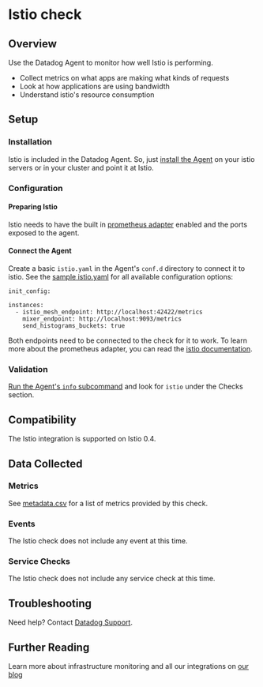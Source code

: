 # Istio check

## Overview

Use the Datadog Agent to monitor how well Istio is performing.

* Collect metrics on what apps are making what kinds of requests
* Look at how applications are using bandwidth
* Understand istio's resource consumption

## Setup
### Installation

Istio is included in the Datadog Agent. So, just [install the Agent](https://app.datadoghq.com/account/settings#agent) on your istio servers or in your cluster and point it at Istio.

### Configuration

#### Preparing Istio

Istio needs to have the built in [prometheus adapter](https://istio.io/docs/tasks/telemetry/querying-metrics.html#about-the-prometheus-add-on) enabled and the ports exposed to the agent.

#### Connect the Agent

Create a basic `istio.yaml` in the Agent's `conf.d` directory to connect it to istio. See the [sample istio.yaml](https://github.com/DataDog/integrations-core/blob/master/istio/conf.yaml.example) for all available configuration options:

```
init_config:

instances:
  - istio_mesh_endpoint: http://localhost:42422/metrics
    mixer_endpoint: http://localhost:9093/metrics
    send_histograms_buckets: true
```

Both endpoints need to be connected to the check for it to work. To learn more about the prometheus adapter, you can read the [istio documentation](https://istio.io/docs/tasks/telemetry/querying-metrics.html#about-the-prometheus-add-on).

### Validation

[Run the Agent's `info` subcommand](https://docs.datadoghq.com/agent/faq/agent-status-and-information/) and look for `istio` under the Checks section.

## Compatibility

The Istio integration is supported on Istio 0.4.

## Data Collected
### Metrics

See [metadata.csv](https://github.com/DataDog/integrations-core/blob/master/istio/metadata.csv) for a list of metrics provided by this check.

### Events
The Istio check does not include any event at this time.

### Service Checks
The Istio check does not include any service check at this time.

## Troubleshooting
Need help? Contact [Datadog Support](http://docs.datadoghq.com/help/).

## Further Reading
Learn more about infrastructure monitoring and all our integrations on [our blog](https://www.datadoghq.com/blog/)

